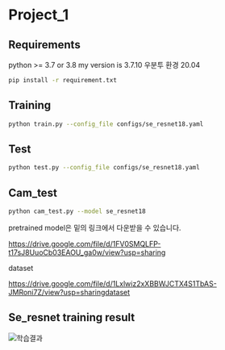 # Project_1

## Requirements
python >= 3.7 or 3.8 my version is 3.7.10 우분투 환경 20.04

```bash
pip install -r requirement.txt
```
## Training

```bash
python train.py --config_file configs/se_resnet18.yaml
```
## Test

```bash
python test.py --config_file configs/se_resnet18.yaml
```
## Cam_test
```bash
python cam_test.py --model se_resnet18
```

pretrained model은 밑의 링크에서 다운받을 수 있습니다.

https://drive.google.com/file/d/1FV0SMQLFP-t17sJ8UuoCb03EAOU_ga0w/view?usp=sharing

dataset

https://drive.google.com/file/d/1Lxlwiz2xXBBWJCTX4S1TbAS-JMRoni7Z/view?usp=sharingdataset

## Se_resnet training result

![학습결과](https://user-images.githubusercontent.com/70845599/141709257-be45b64a-9395-4850-8104-9a3f65db58d1.png)

